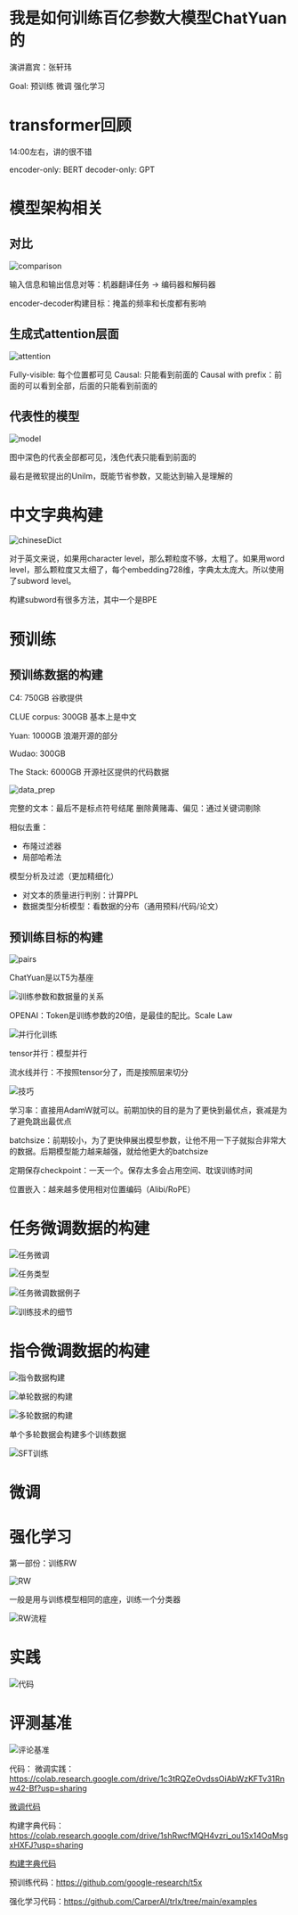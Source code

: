 # 我是如何训练百亿参数大模型ChatYuan的

演讲嘉宾：张轩玮

Goal:
预训练
微调
强化学习

# transformer回顾

14:00左右，讲的很不错

encoder-only: BERT
decoder-only: GPT

# 模型架构相关

## 对比

![comparison](<Screenshot 2024-02-18 at 5.59.17 PM.png>)

输入信息和输出信息对等：机器翻译任务 -> 编码器和解码器

encoder-decoder构建目标：掩盖的频率和长度都有影响

## 生成式attention层面

![attention](<Screenshot 2024-02-18 at 6.07.19 PM.png>)

Fully-visible: 每个位置都可见
Causal: 只能看到前面的
Causal with prefix：前面的可以看到全部，后面的只能看到前面的

## 代表性的模型

![model](<Screenshot 2024-02-18 at 6.09.01 PM.png>)

图中深色的代表全部都可见，浅色代表只能看到前面的

最右是微软提出的Unilm，既能节省参数，又能达到输入是理解的

# 中文字典构建

![chineseDict](<Screenshot 2024-02-18 at 6.31.26 PM.png>)

对于英文来说，如果用character level，那么颗粒度不够，太粗了。如果用word level，那么颗粒度又太细了，每个embedding728维，字典太太庞大。所以使用了subword level。

构建subword有很多方法，其中一个是BPE

# 预训练

## 预训练数据的构建

C4: 750GB 谷歌提供

CLUE corpus: 300GB 基本上是中文

Yuan: 1000GB 浪潮开源的部分

Wudao: 300GB

The Stack: 6000GB 开源社区提供的代码数据

![data_prep](<Screenshot 2024-02-18 at 6.14.36 PM.png>)

完整的文本：最后不是标点符号结尾
删除黄赌毒、偏见：通过关键词剔除

相似去重：

- 布隆过滤器
- 局部哈希法

模型分析及过滤（更加精细化）

- 对文本的质量进行判别：计算PPL
- 数据类型分析模型：看数据的分布（通用预料/代码/论文）

## 预训练目标的构建

![pairs](<Screenshot 2024-02-18 at 6.35.49 PM.png>)

ChatYuan是以T5为基座

![训练参数和数据量的关系](<Screenshot 2024-02-18 at 6.48.14 PM.png>)

OPENAI：Token是训练参数的20倍，是最佳的配比。Scale Law

![并行化训练](<Screenshot 2024-02-18 at 6.51.55 PM.png>)

tensor并行：模型并行

流水线并行：不按照tensor分了，而是按照层来切分

![技巧](<Screenshot 2024-02-18 at 6.59.51 PM.png>)

学习率：直接用AdamW就可以。前期加快的目的是为了更快到最优点，衰减是为了避免跳出最优点

batchsize：前期较小，为了更快伸展出模型参数，让他不用一下子就拟合非常大的数据。后期模型能力越来越强，就给他更大的batchsize

定期保存checkpoint：一天一个。保存太多会占用空间、耽误训练时间

位置嵌入：越来越多使用相对位置编码（Alibi/RoPE）

# 任务微调数据的构建

![任务微调](<Screenshot 2024-02-18 at 7.05.52 PM.png>)

![任务类型](<Screenshot 2024-02-18 at 7.07.27 PM.png>)

![任务微调数据例子](<Screenshot 2024-02-18 at 7.07.49 PM.png>)

![训练技术的细节](<Screenshot 2024-02-18 at 7.10.22 PM.png>)

# 指令微调数据的构建

![指令数据构建](<Screenshot 2024-02-18 at 7.41.54 PM.png>)

![单轮数据的构建](<Screenshot 2024-02-18 at 7.44.56 PM.png>)

![多轮数据的构建](<Screenshot 2024-02-18 at 7.45.20 PM.png>)

单个多轮数据会构建多个训练数据

![SFT训练](<Screenshot 2024-02-18 at 7.46.44 PM.png>)

# 微调

# 强化学习

第一部份：训练RW

![RW](<Screenshot 2024-02-18 at 7.47.53 PM.png>)

一般是用与训练模型相同的底座，训练一个分类器

![RW流程](<Screenshot 2024-02-18 at 7.50.25 PM.png>)

# 实践

![代码](<Screenshot 2024-02-18 at 7.52.29 PM.png>)

# 评测基准

![评论基准](<Screenshot 2024-02-18 at 7.52.48 PM.png>)

代码：
微调实践：<https://colab.research.google.com/drive/1c3tRQZeOvdssOiAbWzKFTv31Rnw42-Bf?usp=sharing>

[微调代码](./ChatYuan微调代码.ipynb)

构建字典代码：<https://colab.research.google.com/drive/1shRwcfMQH4vzri_ou1Sx14OqMsgxHXFJ?usp=sharing>

[构建字典代码](./sentencepiece_tokenizer构建字典实践.ipynb)

预训练代码：<https://github.com/google-research/t5x>

强化学习代码：<https://github.com/CarperAI/trlx/tree/main/examples>
